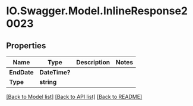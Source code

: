 # IO.Swagger.Model.InlineResponse20023
## Properties

Name | Type | Description | Notes
------------ | ------------- | ------------- | -------------
**EndDate** | **DateTime?** |  | 
**Type** | **string** |  | 

[[Back to Model list]](../README.md#documentation-for-models) [[Back to API list]](../README.md#documentation-for-api-endpoints) [[Back to README]](../README.md)

